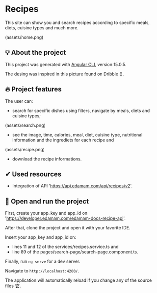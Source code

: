 # Recipes

This site can show you and search recipes according to specific meals, diets, cuisine types and much more.

(assets/home.png)

## 💡 About the project

This project was generated with [Angular CLI](https://github.com/angular/angular-cli), version 15.0.5.

The desing was inspired in this picture found on Dribble ().

## 🔥 Project features

The user can:

- search for specific dishes using filters, navigate by meals, diets and cuisine types;

(assets\search.png)

- see the image, time, calories, meal, diet, cuisine type, nutritional information and the ingrediets for each recipe and

(assets/recipe.png)

- download the recipe informations.

## ✔ Used resources

- Integration of API 'https://api.edamam.com/api/recipes/v2'.

## 🏁 Open and run the project

First, create your app_key and app_id on 'https://developer.edamam.com/edamam-docs-recipe-api'.

After that, clone the project and open it with your favorite IDE.

Insert your app_key and app_id on:
  - lines 11 and 12 of the services/recipes.service.ts and
  - line 89 of the pages/search-page/search-page.component.ts.

Finally, run `ng serve` for a dev server.

Navigate to `http://localhost:4200/`. 

The application will automatically reload if you change any of the source files 🏆.
